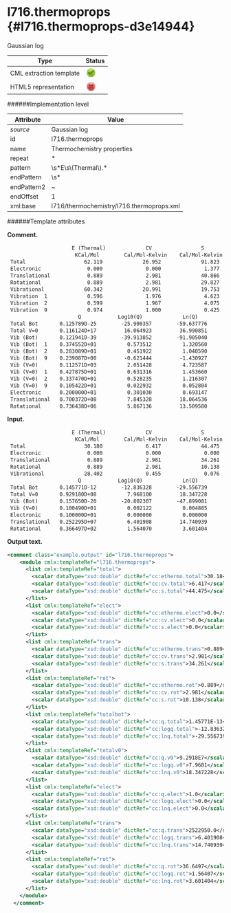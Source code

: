 # l716.thermoprops {#l716.thermoprops-d3e14944}

Gaussian log

| Type                                                                                                                                                                                                  | Status                                                                                                                                                                                                |
|----|----|
| CML extraction template                                                                                                                                                                               | ![](/imgs/Total.png)                                                                                                                                                                                  |
| HTML5 representation                                                                                                                                                                                  | ![](/imgs/None.png)                                                                                                                                                                                   |

######Implementation level

| Attribute                                                                                                                                                                                             | Value                                                                                                                                                                                                 |
|----|----|
| *source*                                                                                                                                                                                              | Gaussian log                                                                                                                                                                                          |
| id                                                                                                                                                                                                    | l716.thermoprops                                                                                                                                                                                      |
| name                                                                                                                                                                                                  | Thermochemistry properties                                                                                                                                                                            |
| repeat                                                                                                                                                                                                | \*                                                                                                                                                                                                    |
| pattern                                                                                                                                                                                               | \\s\*E\\s\\(Thermal\\).\*                                                                                                                                                                             |
| endPattern                                                                                                                                                                                            | \\s\*                                                                                                                                                                                                 |
| endPattern2                                                                                                                                                                                           | \~                                                                                                                                                                                                    |
| endOffset                                                                                                                                                                                             | 1                                                                                                                                                                                                     |
| xml:base                                                                                                                                                                                              | l716/thermochemistry/l716.thermoprops.xml                                                                                                                                                             |

######Template attributes

**Comment.**

                         E (Thermal)             CV                S
                          KCal/Mol        Cal/Mol-Kelvin    Cal/Mol-Kelvin
     Total                   62.119             26.952             91.823
     Electronic               0.000              0.000              1.377
     Translational            0.889              2.981             40.866
     Rotational               0.889              2.981             29.827
     Vibrational             60.342             20.991             19.753
     Vibration  1             0.596              1.976              4.623
     Vibration  2             0.599              1.967              4.075
     Vibration  9             0.974              1.000              0.425
                           Q            Log10(Q)             Ln(Q)
     Total Bot       0.125789D-25        -25.900357        -59.637776
     Total V=0       0.116124D+17         16.064923         36.990851
     Vib (Bot)       0.121941D-39        -39.913852        -91.905040
     Vib (Bot)  1    0.374552D+01          0.573512          1.320560
     Vib (Bot)  2    0.283089D+01          0.451922          1.040590
     Vib (Bot)  9    0.239087D+00         -0.621444         -1.430927
     Vib (V=0)       0.112571D+03          2.051428          4.723587
     Vib (V=0)  1    0.427875D+01          0.631316          1.453660
     Vib (V=0)  2    0.337470D+01          0.528235          1.216307
     Vib (V=0)  9    0.105422D+01          0.022932          0.052804
     Electronic      0.200000D+01          0.301030          0.693147
     Translational   0.700372D+08          7.845328         18.064536
     Rotational      0.736438D+06          5.867136         13.509580
     
      

**Input.**

                         E (Thermal)             CV                S
                          KCal/Mol        Cal/Mol-Kelvin    Cal/Mol-Kelvin
     Total                   30.180              6.417             44.475
     Electronic               0.000              0.000              0.000
     Translational            0.889              2.981             34.261
     Rotational               0.889              2.981             10.138
     Vibrational             28.402              0.455              0.076
                           Q            Log10(Q)             Ln(Q)
     Total Bot       0.145771D-12        -12.836328        -29.556739
     Total V=0       0.929180D+08          7.968100         18.347228
     Vib (Bot)       0.157650D-20        -20.802307        -47.899081
     Vib (V=0)       0.100490D+01          0.002122          0.004885
     Electronic      0.100000D+01          0.000000          0.000000
     Translational   0.252295D+07          6.401908         14.740939
     Rotational      0.366497D+02          1.564070          3.601404
      

**Output text.**

```xml
<comment class="example.output" id="l716.thermoprops">
    <module cmlx:templateRef="l716.thermoprops">
      <list cmlx:templateRef="total">
        <scalar dataType="xsd:double" dictRef="cc:ethermo.total">30.18</scalar>
        <scalar dataType="xsd:double" dictRef="cc:cv.total">6.417</scalar>
        <scalar dataType="xsd:double" dictRef="cc:s.total">44.475</scalar>
      </list>
      <list cmlx:templateRef="elect">
        <scalar dataType="xsd:double" dictRef="cc:ethermo.elect">0.0</scalar>
        <scalar dataType="xsd:double" dictRef="cc:cv.elect">0.0</scalar>
        <scalar dataType="xsd:double" dictRef="cc:s.elect">0.0</scalar>
      </list>
      <list cmlx:templateRef="trans">
        <scalar dataType="xsd:double" dictRef="cc:ethermo.trans">0.889</scalar>
        <scalar dataType="xsd:double" dictRef="cc:cv.trans">2.981</scalar>
        <scalar dataType="xsd:double" dictRef="cc:s.trans">34.261</scalar>
      </list>
      <list cmlx:templateRef="rot">
        <scalar dataType="xsd:double" dictRef="cc:ethermo.rot">0.889</scalar>
        <scalar dataType="xsd:double" dictRef="cc:cv.rot">2.981</scalar>
        <scalar dataType="xsd:double" dictRef="cc:s.rot">10.138</scalar>
      </list>
      <list cmlx:templateRef="totalbot">
        <scalar dataType="xsd:double" dictRef="cc:q.total">1.45771E-13</scalar>
        <scalar dataType="xsd:double" dictRef="cc:logq.total">-12.836328</scalar>
        <scalar dataType="xsd:double" dictRef="cc:lnq.total">-29.556739</scalar>
      </list>
      <list cmlx:templateRef="totalv0">
        <scalar dataType="xsd:double" dictRef="cc:q.v0">9.2918E7</scalar>
        <scalar dataType="xsd:double" dictRef="cc:logq.v0">7.9681</scalar>
        <scalar dataType="xsd:double" dictRef="cc:lnq.v0">18.347228</scalar>
      </list>
      <list cmlx:templateRef="elect">
        <scalar dataType="xsd:double" dictRef="cc:q.elect">1.0</scalar>
        <scalar dataType="xsd:double" dictRef="cc:logq.elect">0.0</scalar>
        <scalar dataType="xsd:double" dictRef="cc:lnq.elect">0.0</scalar>
      </list>
      <list cmlx:templateRef="trans">
        <scalar dataType="xsd:double" dictRef="cc:q.trans">2522950.0</scalar>
        <scalar dataType="xsd:double" dictRef="cc:logq.trans">6.401908</scalar>
        <scalar dataType="xsd:double" dictRef="cc:lnq.trans">14.740939</scalar>
      </list>
      <list cmlx:templateRef="rot">
        <scalar dataType="xsd:double" dictRef="cc:q.rot">36.6497</scalar>
        <scalar dataType="xsd:double" dictRef="cc:logq.rot">1.56407</scalar>
        <scalar dataType="xsd:double" dictRef="cc:lnq.rot">3.601404</scalar>
      </list>
    </module>
  </comment>
```

